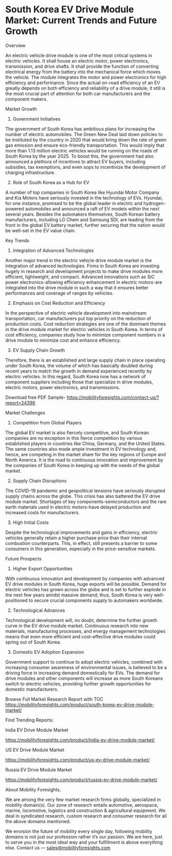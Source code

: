# South Korea EV Drive Module Market: Current Trends and Future Growth

Overview

An electric vehicle drive module is one of the most critical systems in electric vehicles. It shall house an electric motor, power electronics, transmission, and drive shafts. It shall provide the function of converting electrical energy from the battery into the mechanical force which moves the vehicle. The module integrates the motor and power electronics for high efficiency and performance. Since the actual on-road efficiency of an EV greatly depends on both efficiency and reliability of a drive module, it still is the most crucial part of attention for both car manufacturers and the component makers.

Market Growth

1. Government Initiatives

The government of South Korea has ambitious plans for increasing the number of electric automobiles. The Green New Deal laid down policies to be instituted by the country in 2020 that would bring down the rate of green gas emission and ensure eco-friendly transportation. This would imply that more than 1.13 million electric vehicles would be running on the roads of South Korea by the year 2025. To boost this, the government had also announced a plethora of incentives to attract EV buyers, including subsidies, tax exemptions, and even sops to incentivize the development of charging infrastructure.

2. Role of South Korea as a Hub for EV

A number of top companies in South Korea like Hyundai Motor Company and Kia Motors have seriously invested in the technology of EVs. Hyundai, for one instance, promised to be the global leader in electric and hydrogen-powered automobiles and announced a raft of EV models within the next several years. Besides the automakers themselves, South Korean battery manufacturers, including LG Chem and Samsung SDI, are leading from the front in the global EV battery market, further securing that the nation would be well-set in the EV value chain.

Key Trends

1. Integration of Advanced Technologies

Another major trend in the electric vehicle drive module market is the integration of advanced technologies. Firms in South Korea are investing hugely in research and development projects to make drive modules more efficient, lightweight, and compact. Advanced innovations such as SiC power electronics-allowing efficiency enhancement in electric motors-are integrated into the drive module in such a way that it ensures better performances and coverage of ranges by vehicles.

2. Emphasis on Cost Reduction and Efficiency

In the perspective of electric vehicle development into mainstream transportation, car manufacturers put top priority on the reduction of production costs. Cost reduction strategies are one of the dominant themes in the drive module market for electric vehicles in South Korea. In terms of cost efficiency, companies study how to minimize component numbers in a drive module to minimize cost and enhance efficiency.

3. EV Supply Chain Growth

Therefore, there is an established and large supply chain in place operating under South Korea, the volume of which has basically doubled during recent years to match the growth in demand experienced recently by electric vehicles. In this regard, South Korea now has a network of component suppliers including those that specialize in drive modules, electric motors, power electronics, and transmissions.

Download free PDF Sample- https://mobilityforesights.com/contact-us/?report=24396

Market Challenges

1. Competition from Global Players

The global EV market is also fiercely competitive, and South Korean companies are no exception in this fierce competition by various established players in countries like China, Germany, and the United States. The same countries also made ample investment in EV technology and, hence, are competing in the market share for the key regions of Europe and North America. It is the road to continuous innovation and improvement by the companies of South Korea in keeping up with the needs of the global market.

2. Supply Chain Disruptions

The COVID-19 pandemic and geopolitical tensions have seriously disrupted supply chains across the globe. This crisis has also battered the EV drive module market. Shortages of key components-semiconductors and the rare earth materials used in electric motors-have delayed production and increased costs for manufacturers.

3. High Initial Costs

Despite the technological improvements and gains in efficiency, electric vehicles generally retain a higher purchase price than their internal combustion counterparts. This, in effect, still presents a barrier to some consumers in this generation, especially in the price-sensitive markets.

Future Prospects

1. Higher Export Opportunities

With continuous innovation and development by companies with advanced EV drive modules in South Korea, huge exports will be possible. Demand for electric vehicles has grown across the globe and is set to further explode in the next few years amidst massive demand; thus, South Korea is very well-positioned to secure crucial components supply to automakers worldwide.

2. Technological Advances

Technological development will, no doubt, determine the further growth curve in the EV drive module market. Continuous research into new materials, manufacturing processes, and energy management technologies means that even more efficient and cost-effective drive modules could spring out of South Korea.

3. Domestic EV Adoption Expansion

Government support to continue to adopt electric vehicles, combined with increasing consumer awareness of environmental issues, is believed to be a driving force in increasing demand domestically for EVs. The demand for drive modules and other components will increase as more South Koreans switch to electric vehicles, providing further growth opportunities for domestic manufacturers.

Browse Full Market Research Report with TOC https://mobilityforesights.com/product/south-korea-ev-drive-module-market/

Find Trending Reports:

India EV Drive Module Market

https://mobilityforesights.com/product/india-ev-drive-module-market/

US EV Drive Module Market

https://mobilityforesights.com/product/us-ev-drive-module-market/

Russia EV Drive Module Market

https://mobilityforesights.com/product/russia-ev-drive-module-market/

About Mobility Foresights,

We are among the very few market research firms globally, specialized in mobility domain(s). Our zone of research entails automotive, aerospace, marine, locomotive, logistics and construction & agricultural equipment. We deal in syndicated research, custom research and consumer research for all the above domains mentioned.

We envision the future of mobility every single day, following mobility domains is not just our profession rather it’s our passion. We are here, just to serve you in the most ideal way and your fulfillment is above everything else. Contact us — sales@mobilityforesights.com

